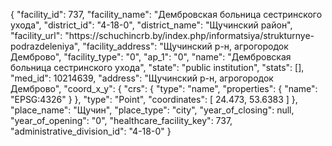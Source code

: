 {
    "facility_id": 737,
    "facility_name": "Дембровская больница сестринского ухода",
    "district_id": "4-18-0",
    "district_name": "Щучинский район",
    "facility_url": "https:\/\/schuchincrb.by\/index.php\/informatsiya\/strukturnye-podrazdeleniya",
    "facility_address": "Щучинский р-н, агрогородок Демброво",
    "facility_type": "0",
    "ap_1": "0",
    "name": "Дембровская больница сестринского ухода",
    "state": "public institution",
    "stats": [],
    "med_id": 10214639,
    "address": "Щучинский р-н, агрогородок Демброво",
    "coord_x_y": {
        "crs": {
            "type": "name",
            "properties": {
                "name": "EPSG:4326"
            }
        },
        "type": "Point",
        "coordinates": [
            24.473,
            53.6383
        ]
    },
    "place_name": "Щучин",
    "place_type": "city",
    "year_of_closing": null,
    "year_of_opening": "0",
    "healthcare_facility_key": 737,
    "administrative_division_id": "4-18-0"
}